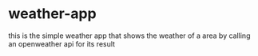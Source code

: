 # weather-app
this is the simple weather app that shows the weather of a area by calling an openweather api for its result
